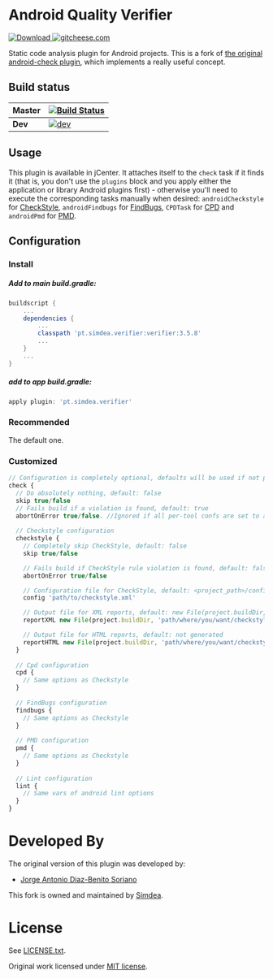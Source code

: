 Android Quality Verifier
===============
[ ![Download](https://api.bintray.com/packages/simdea/android-quality-verifier/pt.simdea.verifier/images/download.svg?version=3.5.8) ](https://bintray.com/simdea/android-quality-verifier/pt.simdea.verifier/3.5.8/link) [![gitcheese.com](https://s3.amazonaws.com/gitcheese-ui-master/images/badge.svg)](https://www.gitcheese.com/donate/users/1757083/repos/87924699)

Static code analysis plugin for Android projects.
This is a fork of [the original android-check plugin][1], which implements a really useful concept.

Build status
------------

| Master   | [![Build Status](https://travis-ci.org/Simdea/android-quality-verifier.svg?branch=master)](https://travis-ci.org/Simdea/android-quality-verifier) |
|----------|-------------|
| **Dev** | [![dev](https://travis-ci.org/Simdea/android-quality-verifier.svg?branch=dev)](https://travis-ci.org/Simdea/android-quality-verifier) |

Usage
-----
This plugin is available in jCenter. It attaches itself to the `check` task if it finds it (that is, you don't use the `plugins` block and you apply either the application or library Android plugins first) - otherwise you'll need to execute the corresponding tasks manually when desired: `androidCheckstyle` for [CheckStyle][3], `androidFindbugs` for [FindBugs][4], `CPDTask`  for [CPD][5] and `androidPmd` for [PMD][6].

Configuration
-------------

### Install

##### Add to main build.gradle:
```gradle
buildscript {
    ...
    dependencies {
        ...
        classpath 'pt.simdea.verifier:verifier:3.5.8'
        ...
    }
    ...
}
```

##### add to app build.gradle:
```gradle
apply plugin: 'pt.simdea.verifier'
```
### Recommended

The default one.

### Customized

```js
// Configuration is completely optional, defaults will be used if not present
check {
  // Do absolutely nothing, default: false
  skip true/false
  // Fails build if a violation is found, default: true
  abortOnError true/false. //Ignored if all per-tool confs are set to abortOnError false (see below)
  
  // Checkstyle configuration
  checkstyle {
    // Completely skip CheckStyle, default: false
    skip true/false

    // Fails build if CheckStyle rule violation is found, default: false
    abortOnError true/false

    // Configuration file for CheckStyle, default: <project_path>/config/checkstyle.xml, if non-existent then <project_path>/<module_path>/config/checkstyle.xml, if non-existent then plugin/src/main/resources/checkstyle/conf-default.xml
    config 'path/to/checkstyle.xml'

    // Output file for XML reports, default: new File(project.buildDir, 'outputs/checkstyle/checkstyle.xml')
    reportXML new File(project.buildDir, 'path/where/you/want/checkstyle.xml')

    // Output file for HTML reports, default: not generated
    reportHTML new File(project.buildDir, 'path/where/you/want/checkstyle.html')
  }
  
  // Cpd configuration
  cpd {
    // Same options as Checkstyle
  }
  
  // FindBugs configuration
  findbugs {
    // Same options as Checkstyle
  }
  
  // PMD configuration
  pmd {
    // Same options as Checkstyle
  }
  
  // Lint configuration
  lint {
    // Same vars of android lint options
  }
}
```

Developed By
============

The original version of this plugin was developed by:

  - [Jorge Antonio Diaz-Benito Soriano][9]

This fork is owned and maintained by [Simdea][2].

License
=======

See [LICENSE.txt][7].

Original work licensed under [MIT license][8].

[1]: https://github.com/stoyicker/android-check-2
[2]: http://simdea.pt/
[3]: http://checkstyle.sourceforge.net/
[4]: http://findbugs.sourceforge.net/
[5]: https://pmd.github.io/pmd-5.7.0/usage/cpd-usage.html
[6]: https://pmd.github.io/
[7]: LICENSE.txt
[8]: https://github.com/noveogroup/android-check/blob/master/LICENSE.txt
[9]: https://www.linkedin.com/in/jorgediazbenitosoriano
